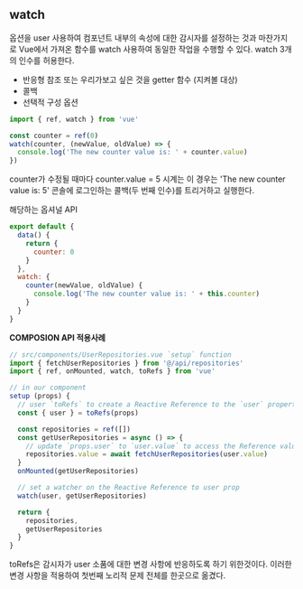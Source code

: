 ## watch

옵션을 user 사용하여 컴포넌트 내부의 속성에 대한 감시자를 설정하는 것과 마찬가지로 Vue에서 가져온 함수를
watch 사용하여 동일한 작업을 수행할 수 있다.
watch 3개의 인수를 허용한다.
- 반응형 참조 또는 우리가보고 싶은 것을 getter 함수 (지켜볼 대상)
- 콜백
- 선택적 구성 옵션
```js
import { ref, watch } from 'vue'

const counter = ref(0)
watch(counter, (newValue, oldValue) => {
  console.log('The new counter value is: ' + counter.value)
})
```

counter가 수정될 때마다 counter.value = 5 시계는 이 경우는 'The new counter value is: 5'
콘솔에 로그인하는 콜백(두 번째 인수)를 트리거하고 실행한다.


해당하는 옵셔널 API
```js
export default {
  data() {
    return {
      counter: 0
    }
  },
  watch: {
    counter(newValue, oldValue) {
      console.log('The new counter value is: ' + this.counter)
    }
  }
}
```

**COMPOSION API 적용사례**
```js
// src/components/UserRepositories.vue `setup` function
import { fetchUserRepositories } from '@/api/repositories'
import { ref, onMounted, watch, toRefs } from 'vue'

// in our component
setup (props) {
  // user `toRefs` to create a Reactive Reference to the `user` property of `props`
  const { user } = toRefs(props)

  const repositories = ref([])
  const getUserRepositories = async () => {
    // update `props.user` to `user.value` to access the Reference value
    repositories.value = await fetchUserRepositories(user.value)
  }
  onMounted(getUserRepositories)

  // set a watcher on the Reactive Reference to user prop
  watch(user, getUserRepositories)

  return {
    repositories,
    getUserRepositories
  }
}

```

toRefs은 감시자가 user 소품에 대한 변경 사항에 반응하도록 하기 위한것이다.
이러한 변경 사항을 적용하여 첫번째 노리적 문제 전체를 한곳으로 옮겼다.
